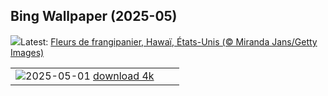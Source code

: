 ## Bing Wallpaper (2025-05)
![](https://www.bing.com/th?id=OHR.PinkPlumeria_FR-CA9550937196_UHD.jpg&w=1000)Latest: [Fleurs de frangipanier, Hawaï, États-Unis (© Miranda Jans/Getty Images)](https://www.bing.com/th?id=OHR.PinkPlumeria_FR-CA9550937196_UHD.jpg)

|      |      |      |
| :----: | :----: | :----: |
|![](https://www.bing.com/th?id=OHR.ColtraneBand_FR-CA0892756164_UHD.jpg&pid=hp&w=384&h=216&rs=1&c=4)2025-05-01 [download 4k](https://www.bing.com/th?id=OHR.ColtraneBand_FR-CA0892756164_UHD.jpg)|